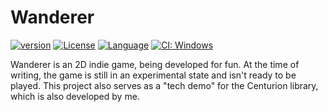 # Wanderer 

[![version](https://img.shields.io/badge/version-0.1.0-blue.svg)](https://semver.org)
[![License](https://img.shields.io/badge/license-MIT-blue.svg)](https://opensource.org/licenses/MIT)
[![Language](https://img.shields.io/badge/C%2B%2B-20-blue.svg)](https://en.wikipedia.org/wiki/C%2B%2B#Standardization) 
[![CI: Windows](https://github.com/albin-johansson/wanderer/actions/workflows/windows.yml/badge.svg?branch=dev)](https://github.com/albin-johansson/wanderer/actions/workflows/windows.yml)

Wanderer is an 2D indie game, being developed for fun. At the time of writing, the game is still in an experimental state and isn't ready to be played. This project also serves as a "tech demo" for the Centurion library, which is also developed by me.
